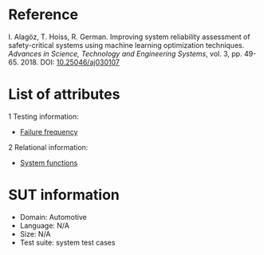 # Reference

I. Alagöz, T. Hoiss, R. German. Improving system reliability assessment of safety-critical systems using machine learning optimization techniques. *Advances in Science, Technology and Engineering Systems*, vol. 3, pp. 49-65. 2018. DOI: [10.25046/aj030107](https://www.doi.org/10.25046/aj030107)

# List of attributes

1 Testing information:
* [Failure frequency](../../attributes/testing/test-case/report/failure-frequency.md)

2 Relational information:
* [System functions](../../attributes/relational/program/system-functions.md)

# SUT information

* Domain: Automotive
* Language: N/A
* Size: N/A
* Test suite: system test cases